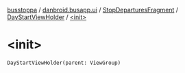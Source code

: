[busstoppa](../../../index.md) / [danbroid.busapp.ui](../../index.md) / [StopDeparturesFragment](../index.md) / [DayStartViewHolder](index.md) / [&lt;init&gt;](./-init-.md)

# &lt;init&gt;

`DayStartViewHolder(parent: ViewGroup)`